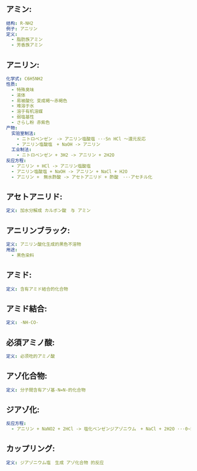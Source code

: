 ## アミン:

```yaml
结构: R-NH2
例子: アニリン
定义:
  - 脂肪族アミン
  - 芳香族アミン

```

## アニリン:

```yaml
化学式: C6H5NH2
性质:
  - 特殊臭味
  - 液体
  - 易被酸化 变成褐～赤褐色
  - 难溶于水
  - 溶于有机溶媒
  - 弱塩基性
  - さらし粉 赤紫色
产物:
  实验室制法:
    - ニトロベンゼン　-> アニリン塩酸塩 ···Sn HCl ～還元反応
    - アニリン塩酸塩　+ NaOH -> アニリン
  工业制法:
    - ニトロベンゼン + 3H2 -> アニリン + 2H2O
反应方程:
  - アニリン + HCl -> アニリン塩酸塩
  - アニリン塩酸塩 + NaOH -> アニリン + NaCl + H2O
  - アニリン +　無水酢酸 -> アセトアニリド + 酢酸　···アセチル化

```

## アセトアニリド:

```yaml
定义: 加水分解成 カルボン酸　与 アミン

```

## アニリンブラック:

```yaml
定义: アニリン酸化生成的黑色不溶物
用途:
  - 黑色染料

```

## アミド:

```yaml
定义: 含有アミド結合的化合物

```

## アミド結合:

```yaml
定义: -NH-CO-

```

## 必須アミノ酸:

```yaml
定义: 必须吃的アミノ酸

```

## アゾ化合物:

```yaml
定义: 分子間含有アゾ基-N=N-的化合物


```

## ジアゾ化:

```yaml
反应方程:
  - アニリン + NaNO2 + 2HCl -> 塩化ベンゼンジアゾニウム　+ NaCl + 2H2O ···0~5°C

```

## カップリング:

```yaml
定义: ジアゾニウム塩　生成 アゾ化合物 的反应
```